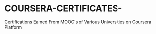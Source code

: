 # COURSERA-CERTIFICATES-
Certifications Earned From MOOC's of Various Universities on Coursera Platform 
